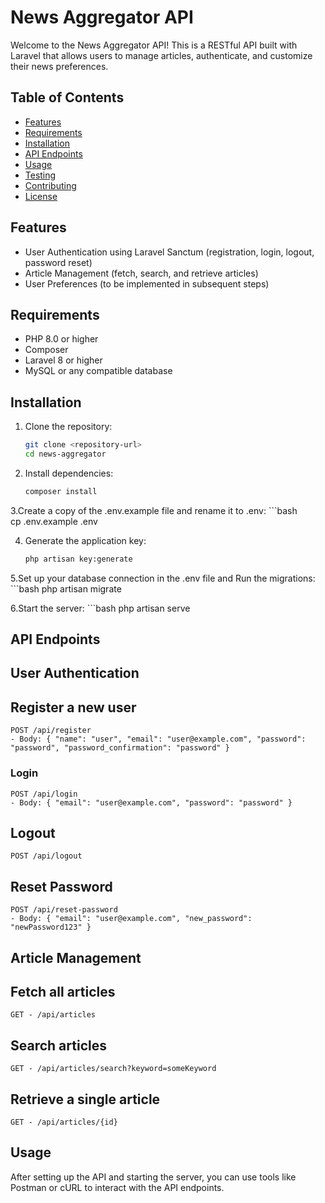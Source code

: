 # News Aggregator API

Welcome to the News Aggregator API! This is a RESTful API built with Laravel that allows users to manage articles, authenticate, and customize their news preferences.

## Table of Contents
- [Features](#features)
- [Requirements](#requirements)
- [Installation](#installation)
- [API Endpoints](#api-endpoints)
- [Usage](#usage)
- [Testing](#testing)
- [Contributing](#contributing)
- [License](#license)

## Features
- User Authentication using Laravel Sanctum (registration, login, logout, password reset)
- Article Management (fetch, search, and retrieve articles)
- User Preferences (to be implemented in subsequent steps)

## Requirements
- PHP 8.0 or higher
- Composer
- Laravel 8 or higher
- MySQL or any compatible database

## Installation

1. Clone the repository:
   ```bash
   git clone <repository-url>
   cd news-aggregator

2. Install dependencies:
    ```bash
   composer install

3.Create a copy of the .env.example file and rename it to .env:
    ```bash    
    cp .env.example .env

4. Generate the application key:
    ```bash
    php artisan key:generate

5.Set up your database connection in the .env file and Run the migrations: 
    ```bash
    php artisan migrate
    
6.Start the server: 
    ```bash
    php artisan serve

## API Endpoints
## User Authentication

## Register a new user
    POST /api/register
    - Body: { "name": "user", "email": "user@example.com", "password": "password", "password_confirmation": "password" }

    
### Login
    POST /api/login
    - Body: { "email": "user@example.com", "password": "password" }

## Logout
    POST /api/logout
    
## Reset Password
    POST /api/reset-password
    - Body: { "email": "user@example.com", "new_password": "newPassword123" }

## Article Management
## Fetch all articles
    GET - /api/articles
    
## Search articles
    GET - /api/articles/search?keyword=someKeyword
    
## Retrieve a single article
    GET - /api/articles/{id}

## Usage
After setting up the API and starting the server, you can use tools like Postman or cURL to interact with the API endpoints.

